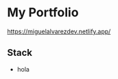 <h1>My Portfolio</h1>

https://miguelalvarezdev.netlify.app/


<h2>Stack</h2>

<ul>
  <li> <a href="google.com" ></a> hola </li>
</ul>


